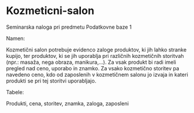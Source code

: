 # Kozmeticni-salon
Seminarska naloga pri predmetu Podatkovne baze 1

Namen:

Kozmetični salon potrebuje evidenco zaloge produktov, ki jih lahko stranke kupijo, ter produktov, ki se jih uporablja pri različnih kozmetičnih storitvah (npr.: masaža, nega obraza, manikura,...). Za vsak produkt bi radi imeli pregled nad ceno, uporabo in znamko. Za vsako kozmetično storitev pa navedeno ceno, kdo od zaposlenih v kozmetičnem salonu jo izvaja in kateri produkti se pri tej storitvi uporabljajo.

Tabele:

Produkti, cena, storitev, znamka, zaloga, zaposleni 

